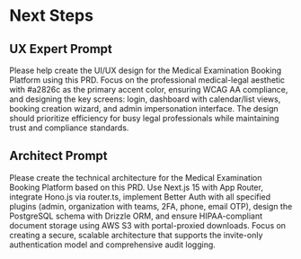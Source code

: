 # Next Steps

## UX Expert Prompt
Please help create the UI/UX design for the Medical Examination Booking Platform using this PRD. Focus on the professional medical-legal aesthetic with #a2826c as the primary accent color, ensuring WCAG AA compliance, and designing the key screens: login, dashboard with calendar/list views, booking creation wizard, and admin impersonation interface. The design should prioritize efficiency for busy legal professionals while maintaining trust and compliance standards.

## Architect Prompt
Please create the technical architecture for the Medical Examination Booking Platform based on this PRD. Use Next.js 15 with App Router, integrate Hono.js via router.ts, implement Better Auth with all specified plugins (admin, organization with teams, 2FA, phone, email OTP), design the PostgreSQL schema with Drizzle ORM, and ensure HIPAA-compliant document storage using AWS S3 with portal-proxied downloads. Focus on creating a secure, scalable architecture that supports the invite-only authentication model and comprehensive audit logging.